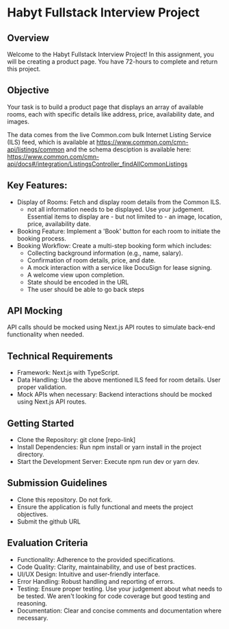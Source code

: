 # Habyt Fullstack Interview Project

## Overview
Welcome to the Habyt Fullstack Interview Project! In this assignment, you will be creating a product page. You have 72-hours to complete and return this project. 

## Objective
Your task is to build a product page that displays an array of available rooms, each with specific details like address, price, availability date, and images.

The data comes from the live Common.com bulk Internet Listing Service (ILS) feed, which is available at https://www.common.com/cmn-api/listings/common and the schema desciption is available here: https://www.common.com/cmn-api/docs#/integration/ListingsController_findAllCommonListings



## Key Features:
- Display of Rooms: Fetch and display room details from the Common ILS.
  - not all information needs to be displayed. Use your judgement. Essential items to display are - but not limited to - an image, location, price, availability date.
- Booking Feature: Implement a 'Book' button for each room to initiate the booking process.
- Booking Workflow: Create a multi-step booking form which includes:
  - Collecting background information (e.g., name, salary).
  - Confirmation of room details, price, and date.
  - A mock interaction with a service like DocuSign for lease signing.
  - A welcome view upon completion.
  - State should be encoded in the URL
  - The user should be able to go back steps

## API Mocking

API calls should be mocked using Next.js API routes to simulate back-end functionality when needed.

## Technical Requirements
- Framework: Next.js with TypeScript.
- Data Handling: Use the above mentioned ILS feed for room details. User proper validation.
- Mock APIs when necessary: Backend interactions should be mocked using Next.js API routes.

## Getting Started
- Clone the Repository: git clone [repo-link]
- Install Dependencies: Run npm install or yarn install in the project directory.
- Start the Development Server: Execute npm run dev or yarn dev.

## Submission Guidelines
- Clone this repository. Do not fork.
- Ensure the application is fully functional and meets the project objectives.
- Submit the github URL

## Evaluation Criteria
- Functionality: Adherence to the provided specifications.
- Code Quality: Clarity, maintainability, and use of best practices.
- UI/UX Design: Intuitive and user-friendly interface.
- Error Handling: Robust handling and reporting of errors.
- Testing: Ensure proper testing. Use your judgement about what needs to be tested. We aren't looking for code coverage but good testing and reasoning.
- Documentation: Clear and concise comments and documentation where necessary.


